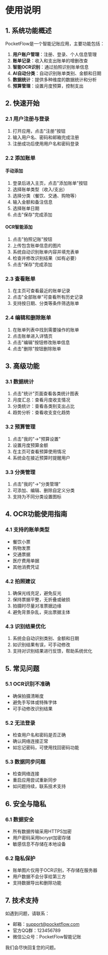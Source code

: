 # 使用说明

## 1. 系统功能概述

PocketFlow是一个智能记账应用，主要功能包括：

1. **用户账户管理**：注册、登录、个人信息管理
2. **账单记录**：收入和支出账单的增删改查
3. **智能OCR识别**：通过拍照识别账单信息
4. **AI自动分类**：自动识别账单类别、金额和日期
5. **数据统计**：提供多种维度的数据统计和分析
6. **预算管理**：设置月度预算，控制支出

## 2. 快速开始

### 2.1 用户注册与登录
1. 打开应用，点击"注册"按钮
2. 输入用户名、密码和邮箱完成注册
3. 注册成功后使用用户名和密码登录

### 2.2 添加账单
#### 手动添加
1. 登录后进入主页，点击"添加账单"按钮
2. 选择账单类型（收入/支出）
3. 选择分类（餐饮、交通、购物等）
4. 输入金额和备注信息
5. 选择账单日期
6. 点击"保存"完成添加

#### OCR智能添加
1. 点击"拍照记账"按钮
2. 上传包含账单信息的图片
3. 系统自动识别账单内容并填充表单
4. 检查并修改识别结果（如有必要）
5. 点击"保存"完成添加

### 2.3 查看账单
1. 在主页可查看最近的账单记录
2. 点击"全部账单"可查看所有历史记录
3. 支持按日期、分类等条件筛选账单

### 2.4 编辑和删除账单
1. 在账单列表中找到需要操作的账单
2. 点击账单进入详情页
3. 点击"编辑"按钮修改账单信息
4. 点击"删除"按钮删除账单

## 3. 高级功能

### 3.1 数据统计
1. 点击"统计"页面查看各类统计图表
2. 月度汇总：查看月度收支情况
3. 分类统计：查看各类别支出占比
4. 趋势分析：查看收支变化趋势

### 3.2 预算管理
1. 点击"我的"->"预算设置"
2. 设置月度预算金额
3. 在主页可查看预算使用情况
4. 系统会在接近预算时提醒用户

### 3.3 分类管理
1. 点击"我的"->"分类管理"
2. 可添加、编辑、删除自定义分类
3. 支持为不同分类设置图标

## 4. OCR功能使用指南

### 4.1 支持的账单类型
- 餐饮小票
- 购物发票
- 交通票据
- 医疗费用单据
- 其他消费凭证

### 4.2 拍照建议
1. 确保光线充足，避免反光
2. 保持票据平整，无折叠或破损
3. 拍摄时尽量对准票据边缘
4. 避免背景杂乱，突出票据主体

### 4.3 识别结果优化
1. 系统会自动识别类别、金额和日期
2. 如识别结果有误，可手动修改
3. 支持对识别结果进行反馈，帮助系统优化

## 5. 常见问题

### 5.1 OCR识别不准确
- 确保拍摄清晰度
- 避免手写体或特殊字体
- 可手动修改识别结果

### 5.2 无法登录
- 检查用户名和密码是否正确
- 确认网络连接正常
- 如忘记密码，可使用找回密码功能

### 5.3 数据同步问题
- 检查网络连接
- 重启应用尝试重新同步
- 如问题持续，联系技术支持

## 6. 安全与隐私

### 6.1 数据安全
- 所有数据传输采用HTTPS加密
- 用户密码采用bcrypt加密存储
- 敏感信息不存储在本地设备

### 6.2 隐私保护
- 账单图片仅用于OCR识别，不存储在服务器
- 用户数据不会分享给第三方
- 支持数据导出和删除功能

## 7. 技术支持

如遇到问题，请联系：
- 邮箱：support@pocketflow.com
- 官方QQ群：123456789
- 微信公众号：PocketFlow智能记账

我们会尽快回复您的问题。